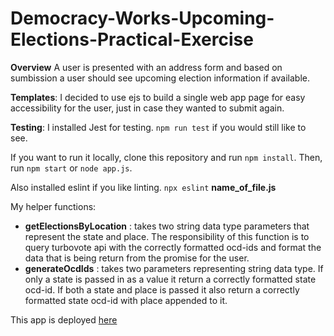 # Democracy-Works-Upcoming-Elections-Practical-Exercise

**Overview**
A user is presented with an address form and based on sumbission a user should see upcoming election information if available. 

**Templates**: I decided to use ejs to build a single web app page for easy accessibility for the user, just in case they wanted to submit again.

**Testing**: I installed Jest for testing. ``npm run test`` if you would still like to see.

If you want to run it locally, clone this repository and run ``npm install``. Then, run ``npm start`` or ``node app.js``.

Also installed eslint if you like linting. ``npx eslint`` __name_of_file.js__

My helper functions:
  
  + **getElectionsByLocation** : takes two string data type parameters that represent the state and place. The responsibility of this function is to query turbovote api with the correctly formatted ocd-ids and format the data that is being return from the promise for the user.
  + **generateOcdIds** : takes two parameters representing string data type. If only a state is passed in as a value it return a correctly formatted state ocd-id. If both a state and place is passed it also return a correctly formatted state ocd-id with place appended to it.

This app is deployed [here](https://calm-meadow-72015.herokuapp.com/)